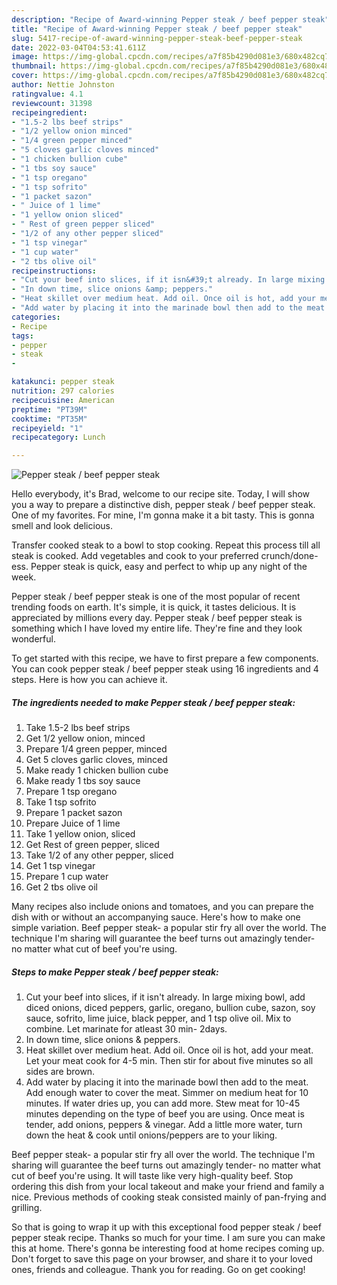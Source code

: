 ```yaml
---
description: "Recipe of Award-winning Pepper steak / beef pepper steak"
title: "Recipe of Award-winning Pepper steak / beef pepper steak"
slug: 5417-recipe-of-award-winning-pepper-steak-beef-pepper-steak
date: 2022-03-04T04:53:41.611Z
image: https://img-global.cpcdn.com/recipes/a7f85b4290d081e3/680x482cq70/pepper-steak-beef-pepper-steak-recipe-main-photo.jpg
thumbnail: https://img-global.cpcdn.com/recipes/a7f85b4290d081e3/680x482cq70/pepper-steak-beef-pepper-steak-recipe-main-photo.jpg
cover: https://img-global.cpcdn.com/recipes/a7f85b4290d081e3/680x482cq70/pepper-steak-beef-pepper-steak-recipe-main-photo.jpg
author: Nettie Johnston
ratingvalue: 4.1
reviewcount: 31398
recipeingredient:
- "1.5-2 lbs beef strips"
- "1/2 yellow onion minced"
- "1/4 green pepper minced"
- "5 cloves garlic cloves minced"
- "1 chicken bullion cube"
- "1 tbs soy sauce"
- "1 tsp oregano"
- "1 tsp sofrito"
- "1 packet sazon"
- " Juice of 1 lime"
- "1 yellow onion sliced"
- " Rest of green pepper sliced"
- "1/2 of any other pepper sliced"
- "1 tsp vinegar"
- "1 cup water"
- "2 tbs olive oil"
recipeinstructions:
- "Cut your beef into slices, if it isn&#39;t already. In large mixing bowl, add diced onions, diced peppers, garlic, oregano, bullion cube, sazon, soy sauce, sofrito, lime juice, black pepper, and 1 tsp olive oil. Mix to combine. Let marinate for atleast 30 min- 2days."
- "In down time, slice onions &amp; peppers."
- "Heat skillet over medium heat. Add oil. Once oil is hot, add your meat. Let your meat cook for 4-5 min. Then stir for about five minutes so all sides are brown."
- "Add water by placing it into the marinade bowl then add to the meat. Add enough water to cover the meat. Simmer on medium heat for 10 minutes. If water dries up, you can add more. Stew meat for 10-45 minutes depending on the type of beef you are using. Once meat is tender, add onions, peppers &amp; vinegar. Add a little more water, turn down the heat &amp; cook until onions/peppers are to your liking."
categories:
- Recipe
tags:
- pepper
- steak
- 

katakunci: pepper steak  
nutrition: 297 calories
recipecuisine: American
preptime: "PT39M"
cooktime: "PT35M"
recipeyield: "1"
recipecategory: Lunch

---
```



![Pepper steak / beef pepper steak](https://img-global.cpcdn.com/recipes/a7f85b4290d081e3/680x482cq70/pepper-steak-beef-pepper-steak-recipe-main-photo.jpg)

Hello everybody, it's Brad, welcome to our recipe site. Today, I will show you a way to prepare a distinctive dish, pepper steak / beef pepper steak. One of my favorites. For mine, I'm gonna make it a bit tasty. This is gonna smell and look delicious.

Transfer cooked steak to a bowl to stop cooking. Repeat this process till all steak is cooked. Add vegetables and cook to your preferred crunch/done-ess. Pepper steak is quick, easy and perfect to whip up any night of the week.

Pepper steak / beef pepper steak is one of the most popular of recent trending foods on earth. It's simple, it is quick, it tastes delicious. It is appreciated by millions every day. Pepper steak / beef pepper steak is something which I have loved my entire life. They're fine and they look wonderful.


To get started with this recipe, we have to first prepare a few components. You can cook pepper steak / beef pepper steak using 16 ingredients and 4 steps. Here is how you can achieve it.

<!--inarticleads1-->

##### The ingredients needed to make Pepper steak / beef pepper steak:

1. Take 1.5-2 lbs beef strips
1. Get 1/2 yellow onion, minced
1. Prepare 1/4 green pepper, minced
1. Get 5 cloves garlic cloves, minced
1. Make ready 1 chicken bullion cube
1. Make ready 1 tbs soy sauce
1. Prepare 1 tsp oregano
1. Take 1 tsp sofrito
1. Prepare 1 packet sazon
1. Prepare  Juice of 1 lime
1. Take 1 yellow onion, sliced
1. Get  Rest of green pepper, sliced
1. Take 1/2 of any other pepper, sliced
1. Get 1 tsp vinegar
1. Prepare 1 cup water
1. Get 2 tbs olive oil


Many recipes also include onions and tomatoes, and you can prepare the dish with or without an accompanying sauce. Here&#39;s how to make one simple variation. Beef pepper steak- a popular stir fry all over the world. The technique I&#39;m sharing will guarantee the beef turns out amazingly tender- no matter what cut of beef you&#39;re using. 

<!--inarticleads2-->

##### Steps to make Pepper steak / beef pepper steak:

1. Cut your beef into slices, if it isn&#39;t already. In large mixing bowl, add diced onions, diced peppers, garlic, oregano, bullion cube, sazon, soy sauce, sofrito, lime juice, black pepper, and 1 tsp olive oil. Mix to combine. Let marinate for atleast 30 min- 2days.
1. In down time, slice onions &amp; peppers.
1. Heat skillet over medium heat. Add oil. Once oil is hot, add your meat. Let your meat cook for 4-5 min. Then stir for about five minutes so all sides are brown.
1. Add water by placing it into the marinade bowl then add to the meat. Add enough water to cover the meat. Simmer on medium heat for 10 minutes. If water dries up, you can add more. Stew meat for 10-45 minutes depending on the type of beef you are using. Once meat is tender, add onions, peppers &amp; vinegar. Add a little more water, turn down the heat &amp; cook until onions/peppers are to your liking.


Beef pepper steak- a popular stir fry all over the world. The technique I&#39;m sharing will guarantee the beef turns out amazingly tender- no matter what cut of beef you&#39;re using. It will taste like very high-quality beef. Stop ordering this dish from your local takeout and make your friend and family a nice. Previous methods of cooking steak consisted mainly of pan-frying and grilling. 

So that is going to wrap it up with this exceptional food pepper steak / beef pepper steak recipe. Thanks so much for your time. I am sure you can make this at home. There's gonna be interesting food at home recipes coming up. Don't forget to save this page on your browser, and share it to your loved ones, friends and colleague. Thank you for reading. Go on get cooking!
